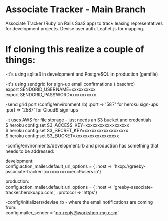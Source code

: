 # Associate Tracker - Main Branch

Associate Tracker (Ruby on Rails SaaS app) to track leasing representatives 
for development projects. Devise user auth. Leaflet.js for mapping.


# If cloning this realize a couple of things:

-it's using sqlite3 in development and PostgreSQL in production (gemfile)

-it's using sendgrid for sign-up email confirmations (.baschrc)<br>
export SENDGRID_USERNAME=xxxxxxxxxx<br>
export SENDGRID_PASSWORD=xxxxxxxxxx

-send grid port (config/environment.rb) :port => '587' for heroku sign-ups :port => '2587' for Cloud9 sign-ups

-it uses AWS for file storage - just needs an S3 bucket and credentials<br>
$ heroku config:set S3_ACCESS_KEY=xxxxxxxxxxxxxxxxxx<br>
$ heroku config:set S3_SECRET_KEY=xxxxxxxxxxxxxxxxxx<br>
$ heroku config:set S3_BUCKET=xxxxxxxxxxxxxxxxxx

-config/environments/development.rb and production has something that needs to be addressed:

development:<br>
config.action_mailer.default_url_options = { :host => 'hxxp://greeby-associate-tracker-jxxxxxxxxxxxer.c9users.io'}

production:<br>
config.action_mailer.default_url_options = { :host => 'greeby-associate-tracker.herokuapp.com', :protocol => 'https'}
  
-config/initializers/devise.rb - where the email notifications are coming from:<br>
config.mailer_sender = 'no-reply@workshop-mg.com'



